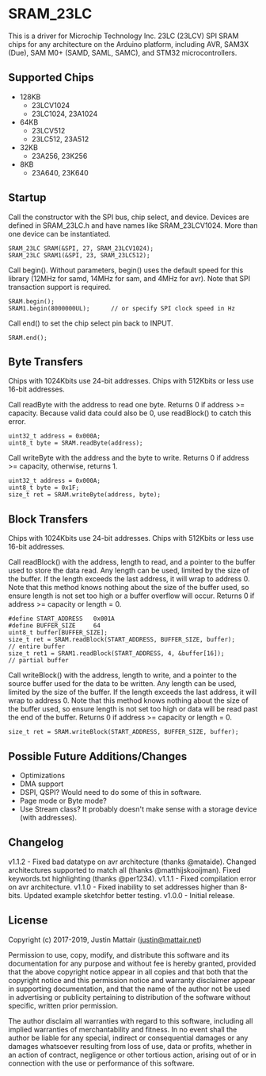 # SRAM_23LC

This is a driver for Microchip Technology Inc. 23LC (23LCV) SPI SRAM chips for any architecture on the
Arduino platform, including AVR, SAM3X (Due), SAM M0+ (SAMD, SAML, SAMC), and STM32 microcontrollers.

## Supported Chips

* 128KB
  * 23LCV1024
  * 23LC1024, 23A1024
* 64KB
  * 23LCV512
  * 23LC512, 23A512
* 32KB
  * 23A256, 23K256
* 8KB
  * 23A640, 23K640

## Startup

Call the constructor with the SPI bus, chip select, and device. Devices are defined
in SRAM_23LC.h and have names like SRAM_23LCV1024. More than one device can be instantiated.

```
SRAM_23LC SRAM(&SPI, 27, SRAM_23LCV1024);
SRAM_23LC SRAM1(&SPI, 23, SRAM_23LC512);
```

Call begin(). Without parameters, begin() uses the default speed for this library (12MHz
for samd, 14MHz for sam, and 4MHz for avr). Note that SPI transaction support is required.

```
SRAM.begin();
SRAM1.begin(8000000UL);      // or specify SPI clock speed in Hz
```

Call end() to set the chip select pin back to INPUT.

```
SRAM.end();
```

## Byte Transfers

Chips with 1024Kbits use 24-bit addresses. Chips with 512Kbits or less use 16-bit addresses.

Call readByte with the address to read one byte. Returns 0 if address >= capacity.
Because valid data could also be 0, use readBlock() to catch this error.

```
uint32_t address = 0x000A;
uint8_t byte = SRAM.readByte(address);
```

Call writeByte with the address and the byte to write. Returns 0 if address >= capacity,
otherwise, returns 1.

```
uint32_t address = 0x000A;
uint8_t byte = 0x1F;
size_t ret = SRAM.writeByte(address, byte);
```

## Block Transfers

Chips with 1024Kbits use 24-bit addresses. Chips with 512Kbits or less use 16-bit addresses.

Call readBlock() with the address, length to read, and a pointer to the buffer used to
store the data read. Any length can be used, limited by the size of the buffer. If the length
exceeds the last address, it will wrap to address 0. Note that this method knows nothing about
the size of the buffer used, so ensure length is not set too high or a buffer overflow will
occur. Returns 0 if address >= capacity or length = 0.

```
#define START_ADDRESS   0x001A
#define BUFFER_SIZE     64
uint8_t buffer[BUFFER_SIZE];
size_t ret = SRAM.readBlock(START_ADDRESS, BUFFER_SIZE, buffer);        // entire buffer
size_t ret1 = SRAM1.readBlock(START_ADDRESS, 4, &buffer[16]);           // partial buffer
```

Call writeBlock() with the address, length to write, and a pointer to the source buffer used
for the data to be written. Any length can be used, limited by the size of the buffer. If the
length exceeds the last address, it will wrap to address 0. Note that this method knows nothing
about the size of the buffer used, so ensure length is not set too high or data will be read
past the end of the buffer. Returns 0 if address >= capacity or length = 0.

```
size_t ret = SRAM.writeBlock(START_ADDRESS, BUFFER_SIZE, buffer);
```

## Possible Future Additions/Changes

* Optimizations
* DMA support
* DSPI, QSPI? Would need to do some of this in software.
* Page mode or Byte mode?
* Use Stream class? It probably doesn't make sense with a storage device (with addresses).

## Changelog

v1.1.2 - Fixed bad datatype on avr architecture (thanks @mataide). Changed architectures supported to match all (thanks @matthijskooijman). Fixed keywords.txt highlighting (thanks @per1234).
v1.1.1 - Fixed compilation error on avr architecture.
v1.1.0 - Fixed inability to set addresses higher than 8-bits. Updated example sketchfor better testing.
v1.0.0 - Initial release.

## License

Copyright (c) 2017-2019, Justin Mattair (justin@mattair.net)

Permission to use, copy, modify, and distribute this software
and its documentation for any purpose and without fee is hereby
granted, provided that the above copyright notice appear in all
copies and that both that the copyright notice and this
permission notice and warranty disclaimer appear in supporting
documentation, and that the name of the author not be used in
advertising or publicity pertaining to distribution of the
software without specific, written prior permission.

The author disclaim all warranties with regard to this
software, including all implied warranties of merchantability
and fitness.  In no event shall the author be liable for any
special, indirect or consequential damages or any damages
whatsoever resulting from loss of use, data or profits, whether
in an action of contract, negligence or other tortious action,
arising out of or in connection with the use or performance of
this software.
